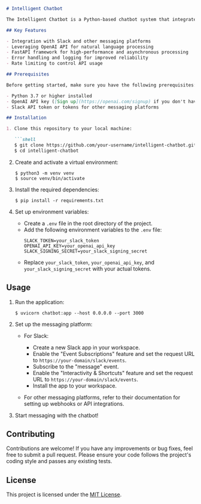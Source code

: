 ```markdown
# Intelligent Chatbot

The Intelligent Chatbot is a Python-based chatbot system that integrates with various messaging platforms, such as Slack and Facebook Messenger. It utilizes the OpenAI API and prompts to provide intelligent and context-aware responses to user messages. The chatbot is built using the FastAPI framework for high performance and asynchronous processing. This repository serves as a starting point for developing and deploying your own intelligent chatbot on different messaging platforms.

## Key Features

- Integration with Slack and other messaging platforms
- Leveraging OpenAI API for natural language processing
- FastAPI framework for high-performance and asynchronous processing
- Error handling and logging for improved reliability
- Rate limiting to control API usage

## Prerequisites

Before getting started, make sure you have the following prerequisites:

- Python 3.7 or higher installed
- OpenAI API key ([Sign up](https://openai.com/signup) if you don't have one)
- Slack API token or tokens for other messaging platforms

## Installation

1. Clone this repository to your local machine:

   ```shell
   $ git clone https://github.com/your-username/intelligent-chatbot.git
   $ cd intelligent-chatbot
   ```

2. Create and activate a virtual environment:

   ```shell
   $ python3 -m venv venv
   $ source venv/bin/activate
   ```

3. Install the required dependencies:

   ```shell
   $ pip install -r requirements.txt
   ```

4. Set up environment variables:

   - Create a `.env` file in the root directory of the project.
   - Add the following environment variables to the `.env` file:
     ```
     SLACK_TOKEN=your_slack_token
     OPENAI_API_KEY=your_openai_api_key
     SLACK_SIGNING_SECRET=your_slack_signing_secret
     ```
   - Replace `your_slack_token`, `your_openai_api_key`, and `your_slack_signing_secret` with your actual tokens.

## Usage

1. Run the application:

   ```shell
   $ uvicorn chatbot:app --host 0.0.0.0 --port 3000
   ```

2. Set up the messaging platform:

   - For Slack:
     - Create a new Slack app in your workspace.
     - Enable the "Event Subscriptions" feature and set the request URL to `https://your-domain/slack/events`.
     - Subscribe to the "message" event.
     - Enable the "Interactivity & Shortcuts" feature and set the request URL to `https://your-domain/slack/events`.
     - Install the app to your workspace.

   - For other messaging platforms, refer to their documentation for setting up webhooks or API integrations.

3. Start messaging with the chatbot!

## Contributing

Contributions are welcome! If you have any improvements or bug fixes, feel free to submit a pull request. Please ensure your code follows the project's coding style and passes any existing tests.

## License

This project is licensed under the [MIT License](LICENSE).
```
